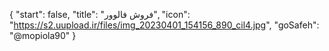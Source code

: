 {
  "start": false,
  "title": "فروش فالوور",
  "icon": "https://s2.uupload.ir/files/img_20230401_154156_890_cil4.jpg",
  "goSafeh": "@mopiola90"
}
